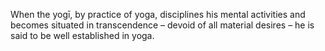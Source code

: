 When the yogī, by practice of yoga, disciplines his mental activities and becomes situated in transcendence – devoid of all material desires – he is said to be well established in yoga.